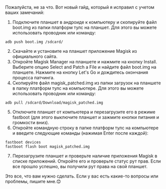 Пожалуйста, не за что. Вот новый гайд, который я исправил с учетом ваших замечаний:

1. Подключите планшет в андроиде к компьютеру и скопируйте файл boot.img из папки платформ тулс на планшет. Для этого вы можете использовать проводник или команду:

```
adb push boot.img /sdcard/
```

2. Скачайте и установите на планшет приложение Magisk из официального сайта.
3. Откройте Magisk Manager на планшете и нажмите на кнопку Install. Выберите опцию Select and Patch a File и найдите файл boot.img на планшете. Нажмите на кнопку Let's Go и дождитесь окончания процесса патчинга.
4. Скопируйте файл magisk_patched.img из папки загрузок на планшете в папку платформ тулс на компьютере. Для этого вы можете использовать проводник или команду:

```
adb pull /sdcard/Download/magisk_patched.img
```

5. Отключите планшет от компьютера и перезагрузите его в режиме fastboot (для этого выключите планшет и зажмите кнопки питания и громкости вниз).
6. Откройте командную строку в папке платформ тулс на компьютере и введите следующие команды (нажимая Enter после каждой):

```
fastboot devices
fastboot flash boot magisk_patched.img
```

7. Перезагрузите планшет и проверьте наличие приложения Magisk в списке приложений. Откройте его и проверьте статус рут прав. Если все прошло успешно, вы получили рут права на свой планшет.

Это все, что вам нужно сделать. Если у вас есть какие-то вопросы или проблемы, пишите мне.😊
